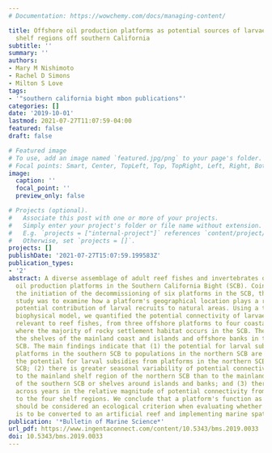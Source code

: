 ```yaml
---
# Documentation: https://wowchemy.com/docs/managing-content/

title: Offshore oil production platforms as potential sources of larvae to coastal
  shelf regions off southern California
subtitle: ''
summary: ''
authors:
- Mary M Nishimoto
- Rachel D Simons
- Milton S Love
tags:
- '"southern california bight mbon publications"'
categories: []
date: '2019-10-01'
lastmod: 2021-07-27T11:07:59-04:00
featured: false
draft: false

# Featured image
# To use, add an image named `featured.jpg/png` to your page's folder.
# Focal points: Smart, Center, TopLeft, Top, TopRight, Left, Right, BottomLeft, Bottom, BottomRight.
image:
  caption: ''
  focal_point: ''
  preview_only: false

# Projects (optional).
#   Associate this post with one or more of your projects.
#   Simply enter your project's folder or file name without extension.
#   E.g. `projects = ["internal-project"]` references `content/project/deep-learning/index.md`.
#   Otherwise, set `projects = []`.
projects: []
publishDate: '2021-07-27T15:07:59.199583Z'
publication_types:
- '2'
abstract: A diverse assemblage of adult reef fishes and invertebrates occurs at offshore
  oil production platforms in the Southern California Bight (SCB). Coincident with
  the initiation of the decommissioning of six platforms in the SCB, the goal of this
  study was to examine how a platform's geographical location plays a role in its
  potential contribution of larval recruits to natural areas. Using a three-dimensional
  biophysical model, we quantified the potential connectivity of larvae, particularly
  relevant to reef fishes, from three offshore platforms to four coastal shelf regions
  where the majority of rocky settlement habitat occurs in the SCB. The regions cover
  the shelves of the mainland coast and islands and offshore banks in the southern
  SCB. The main findings indicate that (1) the potential for larval subsidies from
  platforms in the southern SCB to populations in the northern SCB are greater than
  the potential for larval subsidies from platforms in the northern SCB to the southern
  SCB; (2) there is greater seasonal variability of potential connectivity from platforms
  to the mainland shelf region of the northern SCB than to the mainland shelf region
  of the southern SCB or shelves around islands and banks; and (3) there is consistency
  across years in the relative magnitude of potential connectivity from the platforms
  to the four shelf regions. We conclude that a platform's function as a larval source
  should be considered an ecological criterion when evaluating whether a platform
  is to be converted to an artificial reef and implementing marine spatial planning.
publication: '*Bulletin of Marine Science*'
url_pdf: https://www.ingentaconnect.com/content/10.5343/bms.2019.0033
doi: 10.5343/bms.2019.0033
---
```

